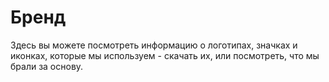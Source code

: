 # Бренд

Здесь вы можете посмотреть информацию о логотипах, значках и иконках, которые мы используем - скачать их, или посмотреть, что мы брали за основу.

